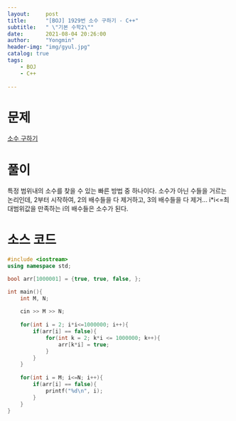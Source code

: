```yaml
---
layout:     post
title:      "[BOJ] 1929번 소수 구하기 - C++"
subtitle:   " \"기본 수학2\""
date:       2021-08-04 20:26:00
author:     "Yongmin"
header-img: "img/gyul.jpg"
catalog: true
tags:
    - BOJ
    - C++
  
---
```


# 문제
[소수 구하기](https://www.acmicpc.net/problem/1929)

# 풀이

특정 범위내의 소수를 찾을 수 있는 빠른 방법 중 하나이다. 소수가 아닌 수들을 거르는 논리인데, 2부터 시작하여, 2의 배수들을 다 제거하고, 3의 배수들을 다 제거... i*i<=최대범위값을 만족하는
i의 배수들은 소수가 된다.

# 소스 코드

```c++
#include <iostream>
using namespace std;

bool arr[1000001] = {true, true, false, };

int main(){
    int M, N;
    
    cin >> M >> N;
    
    for(int i = 2; i*i<=1000000; i++){
        if(arr[i] == false){
            for(int k = 2; k*i <= 1000000; k++){
                arr[k*i] = true;
            }
        }
    }
    
    for(int i = M; i<=N; i++){
        if(arr[i] == false){
            printf("%d\n", i);
        }
    }
}
```
